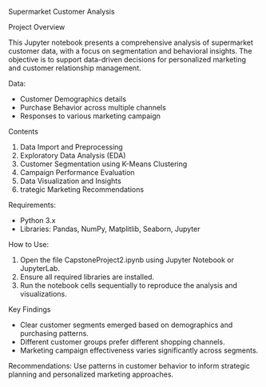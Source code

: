 Supermarket Customer Analysis

Project Overview

This Jupyter notebook presents a comprehensive analysis of supermarket customer data, with a focus on segmentation and behavioral insights. The objective is to support data-driven decisions for personalized marketing and customer relationship management.

Data:
- Customer Demographics details 
- Purchase Behavior across multiple channels
- Responses to various marketing campaign

Contents
1. Data Import and Preprocessing
2. Exploratory Data Analysis (EDA)
3. Customer Segmentation using K-Means Clustering
4. Campaign Performance Evaluation
5. Data Visualization and Insights
6. trategic Marketing Recommendations

Requirements:
- Python 3.x
- Libraries: Pandas, NumPy, Matplitlib, Seaborn, Jupyter

How to Use:
1. Open the file CapstoneProject2.ipynb using Jupyter Notebook or JupyterLab.
2. Ensure all required libraries are installed.
3. Run the notebook cells sequentially to reproduce the analysis and visualizations.

Key Findings

- Clear customer segments emerged based on demographics and purchasing patterns.
- Different customer groups prefer different shopping channels.
- Marketing campaign effectiveness varies significantly across segments.

Recommendations:
Use patterns in customer behavior to inform strategic planning and personalized marketing approaches.
